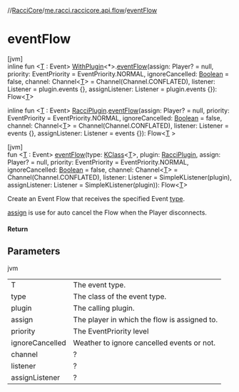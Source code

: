 //[RacciCore](../../index.md)/[me.racci.raccicore.api.flow](index.md)/[eventFlow](event-flow.md)

# eventFlow

[jvm]\
inline fun &lt;[T](event-flow.md) : Event&gt; [WithPlugin](../me.racci.raccicore.api.extensions/-with-plugin/index.md)&lt;*&gt;.[eventFlow](event-flow.md)(assign: Player? = null, priority: EventPriority = EventPriority.NORMAL,
ignoreCancelled: [Boolean](https://kotlinlang.org/api/latest/jvm/stdlib/kotlin/-boolean/index.html) = false, channel: Channel&lt;[T](event-flow.md)&gt; = Channel(Channel.CONFLATED), listener: Listener = plugin.events {}, assignListener: Listener = plugin.events {}):
Flow&lt;[T](event-flow.md)&gt;

inline fun &lt;[T](event-flow.md) : Event&gt; [RacciPlugin](../me.racci.raccicore.api.plugin/-racci-plugin/index.md).[eventFlow](event-flow.md)(assign: Player? = null, priority: EventPriority = EventPriority.NORMAL,
ignoreCancelled: [Boolean](https://kotlinlang.org/api/latest/jvm/stdlib/kotlin/-boolean/index.html) = false, channel: Channel&lt;[T](event-flow.md)&gt; = Channel(Channel.CONFLATED), listener: Listener = events {}, assignListener: Listener = events {}): Flow&lt;[T](event-flow.md)
&gt;

[jvm]\
fun &lt;[T](event-flow.md) : Event&gt; [eventFlow](event-flow.md)(type: [KClass](https://kotlinlang.org/api/latest/jvm/stdlib/kotlin.reflect/-k-class/index.html)&lt;[T](event-flow.md)&gt;, plugin: [RacciPlugin](../me.racci.raccicore.api.plugin/-racci-plugin/index.md), assign:
Player? = null, priority: EventPriority = EventPriority.NORMAL, ignoreCancelled: [Boolean](https://kotlinlang.org/api/latest/jvm/stdlib/kotlin/-boolean/index.html) = false, channel: Channel&lt;[T](event-flow.md)&gt; = Channel(Channel.CONFLATED), listener: Listener =
SimpleKListener(plugin), assignListener: Listener = SimpleKListener(plugin)): Flow&lt;[T](event-flow.md)&gt;

Create an Event Flow that receives the specified Event [type](event-flow.md).

[assign](event-flow.md) is use for auto cancel the Flow when the Player disconnects.

#### Return

## Parameters

jvm

| | |
|---|---|
| T | The event type. |
| type | The class of the event type. |
| plugin | The calling plugin. |
| assign | The player in which the flow is assigned to. |
| priority | The EventPriority level |
| ignoreCancelled | Weather to ignore cancelled events or not. |
| channel | ? |
| listener | ? |
| assignListener | ? |
